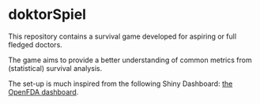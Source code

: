 # doktorSpiel

This repository contains a survival game developed for aspiring or full fledged doctors. 

The game aims to provide a better understanding of common metrics from (statistical) survival analysis.

The set-up is much inspired from the following Shiny Dashboard:
[the OpenFDA dashboard](http://www.statwonk.com/openfda-dashboard/).
